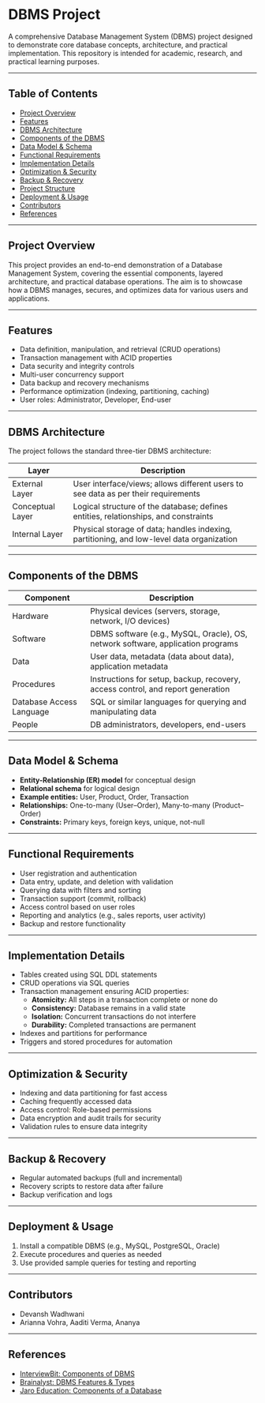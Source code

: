# DBMS Project

A comprehensive Database Management System (DBMS) project designed to demonstrate core database concepts, architecture, and practical implementation. This repository is intended for academic, research, and practical learning purposes.

---

## Table of Contents

- [Project Overview](#project-overview)
- [Features](#features)
- [DBMS Architecture](#dbms-architecture)
- [Components of the DBMS](#components-of-the-dbms)
- [Data Model & Schema](#data-model--schema)
- [Functional Requirements](#functional-requirements)
- [Implementation Details](#implementation-details)
- [Optimization & Security](#optimization--security)
- [Backup & Recovery](#backup--recovery)
- [Project Structure](#project-structure)
- [Deployment & Usage](#deployment--usage)
- [Contributors](#contributors)
- [References](#references)

---

## Project Overview

This project provides an end-to-end demonstration of a Database Management System, covering the essential components, layered architecture, and practical database operations. The aim is to showcase how a DBMS manages, secures, and optimizes data for various users and applications.

---

## Features

- Data definition, manipulation, and retrieval (CRUD operations)
- Transaction management with ACID properties
- Data security and integrity controls
- Multi-user concurrency support
- Data backup and recovery mechanisms
- Performance optimization (indexing, partitioning, caching)
- User roles: Administrator, Developer, End-user

---

## DBMS Architecture

The project follows the standard three-tier DBMS architecture:

| Layer           | Description                                                                                   |
|-----------------|----------------------------------------------------------------------------------------------|
| External Layer  | User interface/views; allows different users to see data as per their requirements           |
| Conceptual Layer| Logical structure of the database; defines entities, relationships, and constraints          |
| Internal Layer  | Physical storage of data; handles indexing, partitioning, and low-level data organization    |

---

## Components of the DBMS

| Component               | Description                                                                                                   |
|-------------------------|--------------------------------------------------------------------------------------------------------------|
| Hardware                | Physical devices (servers, storage, network, I/O devices)                                                    |
| Software                | DBMS software (e.g., MySQL, Oracle), OS, network software, application programs                              |
| Data                    | User data, metadata (data about data), application metadata                                                  |
| Procedures              | Instructions for setup, backup, recovery, access control, and report generation                              |
| Database Access Language| SQL or similar languages for querying and manipulating data                                                  |
| People                  | DB administrators, developers, end-users                                                                     |

---

## Data Model & Schema

- **Entity-Relationship (ER) model** for conceptual design
- **Relational schema** for logical design
- **Example entities:** User, Product, Order, Transaction
- **Relationships:** One-to-many (User–Order), Many-to-many (Product–Order)
- **Constraints:** Primary keys, foreign keys, unique, not-null

---

## Functional Requirements

- User registration and authentication
- Data entry, update, and deletion with validation
- Querying data with filters and sorting
- Transaction support (commit, rollback)
- Access control based on user roles
- Reporting and analytics (e.g., sales reports, user activity)
- Backup and restore functionality

---

## Implementation Details

- Tables created using SQL DDL statements
- CRUD operations via SQL queries
- Transaction management ensuring ACID properties:
  - **Atomicity:** All steps in a transaction complete or none do
  - **Consistency:** Database remains in a valid state
  - **Isolation:** Concurrent transactions do not interfere
  - **Durability:** Completed transactions are permanent
- Indexes and partitions for performance
- Triggers and stored procedures for automation

---

## Optimization & Security

- Indexing and data partitioning for fast access
- Caching frequently accessed data
- Access control: Role-based permissions
- Data encryption and audit trails for security
- Validation rules to ensure data integrity

---

## Backup & Recovery

- Regular automated backups (full and incremental)
- Recovery scripts to restore data after failure
- Backup verification and logs


---

## Deployment & Usage

1. Install a compatible DBMS (e.g., MySQL, PostgreSQL, Oracle)
2. Execute procedures and queries as needed
3. Use provided sample queries for testing and reporting

---

## Contributors

- Devansh Wadhwani
- Arianna Vohra, Aaditi Verma, Ananya

---

## References

- [InterviewBit: Components of DBMS](https://www.interviewbit.com/blog/components-of-dbms/)
- [Brainalyst: DBMS Features & Types](https://brainalyst.com/blog/features-of-dbms/)
- [Jaro Education: Components of a Database](https://www.jaroeducation.com/blog/components-of-database/)



